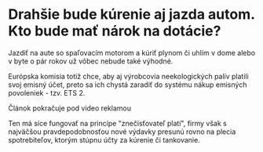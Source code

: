 # Drahšie bude kúrenie aj jazda autom. Kto bude mať nárok na dotácie?

Jazdiť na aute so spaľovacím motorom a kúriť plynom či uhlím v dome alebo v byte o pár rokov už vôbec nebude také výhodné.

 Európska komisia totiž chce, aby aj výrobcovia neekologických palív platili svoj emisný účet, preto sa ich chystá zaradiť do systému nákup emisných povoleniek - tzv. ETS 2.

Článok pokračuje pod video reklamou

Ten má síce fungovať na princípe "znečisťovateľ platí", firmy však s najväčšou pravdepodobnosťou nové výdavky presunú rovno na plecia spotrebiteľov, ktorým stúpnu účty za kúrenie či tankovanie.
